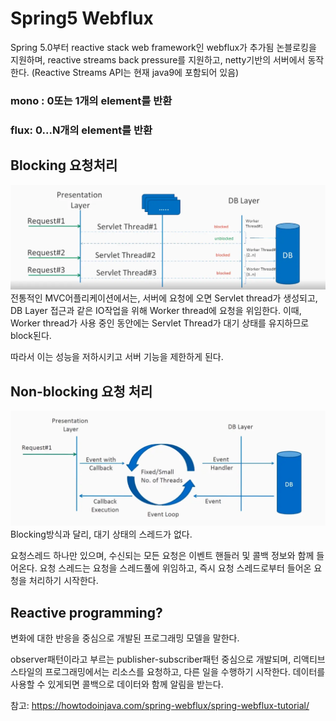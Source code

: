 # Spring5 Webflux

Spring 5.0부터 reactive stack web framework인 webflux가 추가됨 논블로킹을 지원하며, reactive streams back pressure를
지원하고, netty기반의 서버에서 동작한다.
(Reactive Streams API는 현재 java9에 포함되어 있음)

### mono : 0또는 1개의 element를 반환

### flux: 0...N개의 element를 반환

## Blocking 요청처리

![img.png](img.png)
전통적인 MVC어플리케이션에서는, 서버에 요청에 오면 Servlet thread가 생성되고, DB Layer 접근과 같은 IO작업을 위해 Worker thread에 요청을
위임한다. 이때, Worker thread가 사용 중인 동안에는 Servlet Thread가 대기 상태를 유지하므로 block된다.

따라서 이는 성능을 저하시키고 서버 기능을 제한하게 된다.

## Non-blocking 요청 처리

![img_1.png](img_1.png)
Blocking방식과 달리, 대기 상태의 스레드가 없다.

요청스레드 하나만 있으며, 수신되는 모든 요청은 이벤트 핸들러 및 콜백 정보와 함께 들어온다. 요청 스레드는 요청을 스레드풀에 위임하고, 즉시 요청 스레드로부터 들어온 요청을
처리하기 시작한다.

## Reactive programming?

변화에 대한 반응을 중심으로 개발된 프로그래밍 모델을 말한다.

observer패턴이라고 부르는 publisher-subscriber패턴 중심으로 개발되며, 리액티브 스타일의 프로그래밍에서는 리소스를 요청하고, 다른 일을 수행하기 시작한다.
데이터를 사용할 수 있게되면 콜백으로 데이터와 함께 알림을 받는다.

참고: https://howtodoinjava.com/spring-webflux/spring-webflux-tutorial/